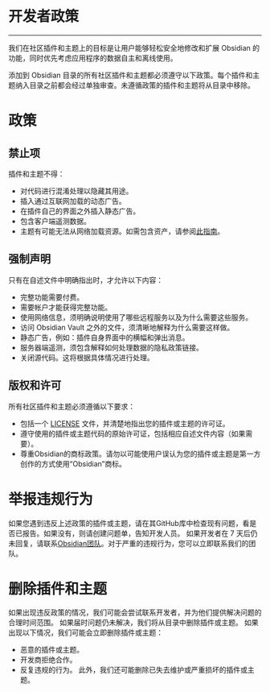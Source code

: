<!--
 * @Author: Raistlind johnd0712@gmail.com
 * @Date: 2024-01-18 10:18:00
 * @LastEditors: Raistlind
 * @LastEditTime: 2024-01-18 10:18:00
 * @Description:
-->

# 开发者政策

---

我们在社区插件和主题上的目标是让用户能够轻松安全地修改和扩展 Obsidian 的功能，同时优先考虑应用程序的数据自主和离线使用。

添加到 Obsidian 目录的所有社区插件和主题都必须遵守以下政策。每个插件和主题纳入目录之前都会经过单独审查。未遵循政策的插件和主题将从目录中移除。

# 政策

## 禁止项

插件和主题不得：

- 对代码进行混淆处理以隐藏其用途。
- 插入通过互联网加载的动态广告。
- 在插件自己的界面之外插入静态广告。
- 包含客户端遥测数据。
- 主题有可能无法从网络加载资源。如需包含资产，请参阅[此指南](https://docs.obsidian.md/Themes/App+themes/Embed+fonts+and+images+in+your+theme)。

## 强制声明

只有在自述文件中明确指出时，才允许以下内容：

- 完整功能需要付费。
- 需要帐户才能获得完整功能。
- 使用网络信息，须明确说明使用了哪些远程服务以及为什么需要这些服务。
- 访问 Obsidian Vault 之外的文件，须清晰地解释为什么需要这样做。
- 静态广告，例如：插件自身界面中的横幅和弹出消息。
- 服务器端遥测，须包含解释如何处理数据的隐私政策链接。
- 关闭源代码。这将根据具体情况进行处理。

## 版权和许可

所有社区插件和主题必须遵循以下要求：

- 包括一个 [LICENSE](https://docs.github.com/en/communities/setting-up-your-project-for-healthy-contributions/adding-a-license-to-a-repository) 文件，并清楚地指出您的插件或主题的许可证。
- 遵守使用的插件或主题代码的原始许可证，包括相应自述文件内容（如果需要）。
- 尊重Obsidian的商标政策。请勿以可能使用户误认为您的插件或主题是第一方创作的方式使用“Obsidian”商标。

# 举报违规行为

如果您遇到违反上述政策的插件或主题，请在其GitHub库中检查现有问题，看是否已报告。如果没有，则请创建问题单，告知开发人员。
如果开发者在 7 天后仍未回复，请联系[Obsidian团队](https://help.obsidian.md/Help+and+support#Report+a+security+issue)。对于严重的违规行为，您可以立即联系我们的团队。

# 删除插件和主题

如果出现违反政策的情况，我们可能会尝试联系开发者，并为他们提供解决问题的合理时间范围。
如果届时问题仍未解决，我们将从目录中删除插件或主题。
如果出现以下情况，我们可能会立即删除插件或主题：

- 恶意的插件或主题。
- 开发商拒绝合作。
- 反复违规的行为。
  此外，我们还可能删除已失去维护或严重损坏的插件或主题。

